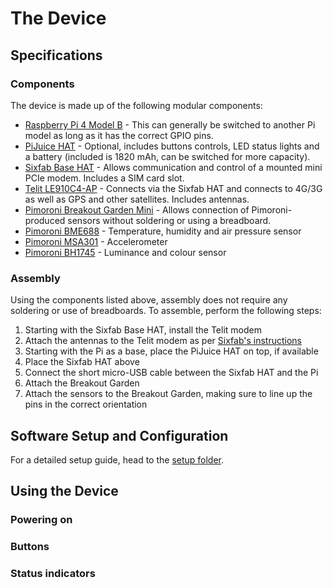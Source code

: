 # The Device

## Specifications

### Components

The device is made up of the following modular components:
- [Raspberry Pi 4 Model B](https://www.raspberrypi.com/products/raspberry-pi-4-model-b/) - This can generally be switched to another Pi model as long as it has the correct GPIO pins.
- [PiJuice HAT](https://github.com/PiSupply/PiJuice) - Optional, includes buttons controls, LED status lights and a battery (included is 1820 mAh, can be switched for more capacity). 
- [Sixfab Base HAT](https://sixfab.com/product/raspberry-pi-4g-lte-modem-kit/) - Allows communication and control of a mounted mini PCIe modem. Includes a SIM card slot.
- [Telit LE910C4-AP](https://sixfab.com/product/telit-le910c4-mini-pcie-cat4-lte-module/?attribute_modules=LE910C4-AP+%28APAC%29) - Connects via the Sixfab HAT and connects to 4G/3G as well as GPS and other satellites. Includes antennas.
- [Pimoroni Breakout Garden Mini](https://shop.pimoroni.com/products/breakout-garden-mini-i2c?variant=15383637622867) - Allows connection of Pimoroni-produced sensors without soldering or using a breadboard.
- [Pimoroni BME688](https://shop.pimoroni.com/products/bme688-breakout?variant=39336951709779) - Temperature, humidity and air pressure sensor
- [Pimoroni MSA301](https://shop.pimoroni.com/products/msa301-3dof-motion-sensor-breakout?variant=27908089774163) - Accelerometer
- [Pimoroni BH1745](https://shop.pimoroni.com/products/bh1745-luminance-and-colour-sensor-breakout?variant=12767599755347) - Luminance and colour sensor

### Assembly

Using the components listed above, assembly does not require any soldering or use of breadboards. To assemble, perform the following steps:
1. Starting with the Sixfab Base HAT, install the Telit modem
2. Attach the antennas to the Telit modem as per [Sixfab's instructions](https://docs.sixfab.com/docs/raspberry-pi-4g-lte-cellular-modem-kit-getting-started)
3. Starting with the Pi as a base, place the PiJuice HAT on top, if available
4. Place the Sixfab HAT above
5. Connect the short micro-USB cable between the Sixfab HAT and the Pi
6. Attach the Breakout Garden
7. Attach the sensors to the Breakout Garden, making sure to line up the pins in the correct orientation

## Software Setup and Configuration

For a detailed setup guide, head to the [setup folder](./Setup/).

## Using the Device

### Powering on

### Buttons

### Status indicators